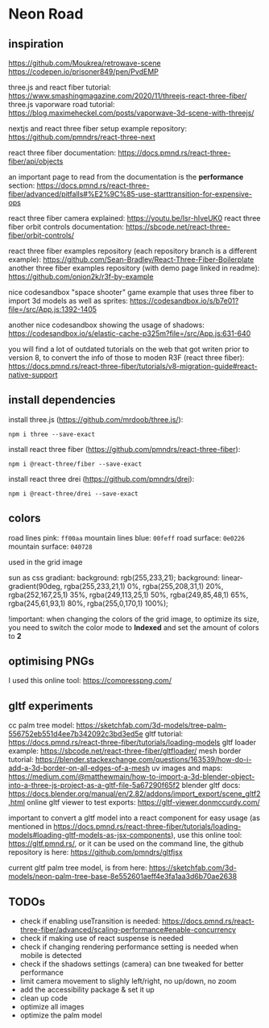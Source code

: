 
# Neon Road

## inspiration

<https://github.com/Moukrea/retrowave-scene>
<https://codepen.io/prisoner849/pen/PvdEMP>

three.js and react fiber tutorial: <https://www.smashingmagazine.com/2020/11/threejs-react-three-fiber/>
three.js vaporware road tutorial: <https://blog.maximeheckel.com/posts/vaporwave-3d-scene-with-threejs/>

nextjs and react three fiber setup example repository: <https://github.com/pmndrs/react-three-next>

react three fiber documentation: <https://docs.pmnd.rs/react-three-fiber/api/objects>

an important page to read from the documentation is the **performance** section: <https://docs.pmnd.rs/react-three-fiber/advanced/pitfalls#%E2%9C%85-use-starttransition-for-expensive-ops>

react three fiber camera explained: <https://youtu.be/Isr-hIveUK0>
react three fiber orbit controls documentation: <https://sbcode.net/react-three-fiber/orbit-controls/>

react three fiber examples repository (each repository branch is a different example): <https://github.com/Sean-Bradley/React-Three-Fiber-Boilerplate>
another three fiber examples repository (with demo page linked in readme): <https://github.com/onion2k/r3f-by-example>

nice codesandbox "space shooter" game example that uses three fiber to import 3d models as well as sprites: <https://codesandbox.io/s/b7e01?file=/src/App.js:1392-1405>

another nice codesandbox showing the usage of shadows: <https://codesandbox.io/s/elastic-cache-p325m?file=/src/App.js:631-640>

you will find a lot of outdated tutorials on the web that got writen prior to version 8, to convert the info of those to moden R3F (react three fiber): <https://docs.pmnd.rs/react-three-fiber/tutorials/v8-migration-guide#react-native-support>

## install dependencies

install three.js (<https://github.com/mrdoob/three.js/>):

`npm i three --save-exact`

install react three fiber (<https://github.com/pmndrs/react-three-fiber>):

`npm i @react-three/fiber --save-exact`

install react three drei (<https://github.com/pmndrs/drei>):

`npm i @react-three/drei --save-exact`

## colors

road lines pink: `ff00aa`
mountain lines blue: `00feff`
road surface: `0e0226`
mountain surface: `040728`

used in the grid image

sun as css gradiant:
background: rgb(255,233,21);
background: linear-gradient(90deg, rgba(255,233,21,1) 0%, rgba(255,208,31,1) 20%, rgba(252,167,25,1) 35%, rgba(249,113,25,1) 50%, rgba(249,85,48,1) 65%, rgba(245,61,93,1) 80%, rgba(255,0,170,1) 100%);

!important: when changing the colors of the grid image, to optimize its size, you need to switch the color mode to **Indexed** and set the amount of colors to **2**

## optimising PNGs

I used this online tool: <https://compresspng.com/>





## gltf experiments

cc palm tree model: <https://sketchfab.com/3d-models/tree-palm-556752eb551d4ee7b342092c3bd3ed5e>
gltf tutorial: <https://docs.pmnd.rs/react-three-fiber/tutorials/loading-models>
gltf loader example: <https://sbcode.net/react-three-fiber/gltfloader/>
mesh border tutorial: <https://blender.stackexchange.com/questions/163539/how-do-i-add-a-3d-border-on-all-edges-of-a-mesh>
uv images and maps: <https://medium.com/@matthewmain/how-to-import-a-3d-blender-object-into-a-three-js-project-as-a-gltf-file-5a67290f65f2>
blender gltf docs: <https://docs.blender.org/manual/en/2.82/addons/import_export/scene_gltf2.html>
online gltf viewer to test exports: <https://gltf-viewer.donmccurdy.com/>


important to convert a gltf model into a react component for easy usage (as mentioned in <https://docs.pmnd.rs/react-three-fiber/tutorials/loading-models#loading-gltf-models-as-jsx-components>), use this online tool: <https://gltf.pmnd.rs/>, or it can be used on the command line, the github repository is here: <https://github.com/pmndrs/gltfjsx>

current gltf palm tree model, is from here: <https://sketchfab.com/3d-models/neon-palm-tree-base-8e552601aeff4e3fa1aa3d6b70ae2638>

## TODOs

* check if enabling useTransition is needed: <https://docs.pmnd.rs/react-three-fiber/advanced/scaling-performance#enable-concurrency>
* check if making use of react suspense is needed
* check if changing rendering performance setting is needed when mobile is detected
* check if the shadows settings (camera) can bne tweaked for better performance
* limit camera movement to slighly left/right, no up/down, no zoom
* add the accessibility package & set it up
* clean up code
* optimize all images
* optimize the palm model
